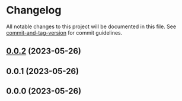 # Changelog

All notable changes to this project will be documented in this file. See [commit-and-tag-version](https://github.com/absolute-version/commit-and-tag-version) for commit guidelines.

## [0.0.2](https://bitbucket.org/gotamedia/aws/compare/0.0.2..0.0.1) (2023-05-26)

## 0.0.1 (2023-05-26)

## 0.0.0 (2023-05-26)
